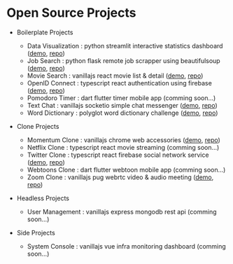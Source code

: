 # Open Source Projects

-   Boilerplate Projects

    -   Data Visualization : python streamlit interactive statistics dashboard ([demo](https://olympics-participations.streamlit.app), [repo](https://github.com/toweringcloud/data-visualization))
    -   Job Search : python flask remote job scrapper using beautifulsoup ([demo](https://pys07.toweringcloud.repl.co), [repo](https://github.com/toweringcloud/job-search))
    -   Movie Search : vanillajs react movie list & detail ([demo](https://toweringcloud.github.io/movie-search), [repo](https://github.com/toweringcloud/movie-search))
    -   OpenID Connect : typescript react authentication using firebase ([demo](), [repo](https://github.com/toweringcloud/openid-connect))
    -   Pomodoro Timer : dart flutter timer mobile app (comming soon...)
    -   Text Chat : vanillajs socketio simple chat messenger ([demo](https://jpjvwc-3000.csb.app), [repo](https://github.com/toweringcloud/text-chat))
    -   Word Dictionary : polyglot word dictionary challenge ([demo](), [repo](https://github.com/toweringcloud/word-dictionary))

-   Clone Projects

    -   Momentum Clone : vanillajs chrome web accessories ([demo](https://toweringcloud.github.io/momentum-clone), [repo](https://github.com/toweringcloud/momentum-clone))
    -   Netflix Clone : typescript react movie streaming (comming soon...)
    -   Twitter Clone : typescript react firebase social network service ([demo](https://nwitter-reloaded-6f54d.web.app), [repo](https://github.com/toweringcloud/twitter-clone))
    -   Webtoons Clone : dart flutter webtoon mobile app (comming soon...)
    -   Zoom Clone : vanillajs pug webrtc video & audio meeting ([demo](https://9fnc6q-3000.csb.app), [repo](https://github.com/toweringcloud/zoom-clone))

-   Headless Projects

    -   User Management : vanillajs express mongodb rest api (comming soon...)

-   Side Projects

    -   System Console : vanillajs vue infra monitoring dashboard (comming soon...)

